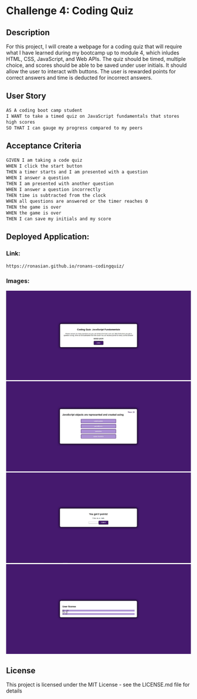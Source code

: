 # Challenge 4: Coding Quiz

## Description
For this project, I will create a webpage for a coding quiz that will require what I have learned during my bootcamp up to module 4, which inludes HTML, CSS, JavaScript, and Web APIs. The quiz should be timed, multiple choice, and scores should be able to be saved under user initials. It should allow the user to interact with buttons. The user is rewarded points for correct answers and time is deducted for incorrect answers.

## User Story
```
AS A coding boot camp student
I WANT to take a timed quiz on JavaScript fundamentals that stores high scores
SO THAT I can gauge my progress compared to my peers
```

## Acceptance Criteria
```
GIVEN I am taking a code quiz
WHEN I click the start button
THEN a timer starts and I am presented with a question
WHEN I answer a question
THEN I am presented with another question
WHEN I answer a question incorrectly
THEN time is subtracted from the clock
WHEN all questions are answered or the timer reaches 0
THEN the game is over
WHEN the game is over
THEN I can save my initials and my score
```

## Deployed Application:
### Link:
```
https://ronasian.github.io/ronans-codingquiz/
```
### Images:
![greeting](./assets/images/quiz-greeting.jpg)
![question](./assets/images/quiz-question.jpg)
![submission](./assets/images/quiz-submission.jpg)
![scoreboard](./assets/images/quiz-scoreboard.jpg)

## License

This project is licensed under the MIT License - see the LICENSE.md file for details
